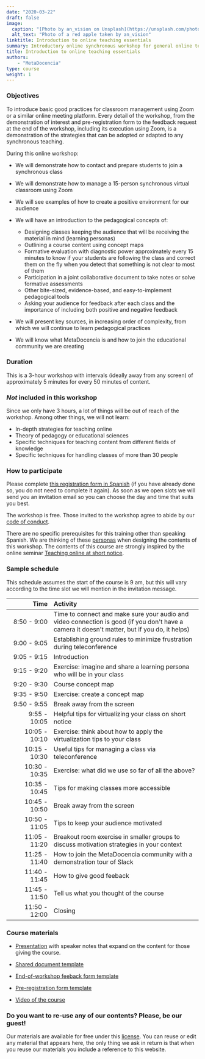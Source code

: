 ```yaml
---
date: "2020-03-22"
draft: false
image:
  caption: "[Photo by an_vision on Unsplash](https://unsplash.com/photos/gDPaDDy6_WE)"
  alt_text: "Photo of a red apple taken by an_vision"
linktitle: Introduction to online teaching essentials
summary: Introductory online synchronous workshop for general online teaching. 
title: Introduction to online teaching essentials
authors: 
    - "MetaDocencia"
type: course
weight: 1
---
```



### Objectives 

To introduce basic good practices for classroom management using Zoom or a similar online meeting platform. Every detail of the workshop, from the demonstration of interest and pre-registration form to the feedback request at the end of the workshop, including its execution using Zoom, is a demonstration of the strategies that can be adopted or adapted to any synchronous teaching.

During this online workshop:

* We will demonstrate how to contact and prepare students to join a synchronous class

* We will demonstrate how to manage a 15-person synchronous virtual classroom using Zoom

* We will see examples of how to create a positive environment for our audience

* We will have an introduction to the pedagogical concepts of:  
  - Designing classes keeping the audience that will be receiving the material in mind (learning personas)
  - Outlining a course content using concept maps
  - Formative evaluation with diagnostic power approximately every 15 minutes to know if your students are following the class and correct them on the fly when you detect that something is not clear to most of them
  - Participation in a joint collaborative document to take notes or solve formative assessments
  - Other bite-sized, evidence-based, and easy-to-implement pedagogical tools
  - Asking your audience for feedback after each class and the importance of including both positive and negative feedback

* We will present key sources, in increasing order of complexity, from which we will continue to learn pedagogical practices

* We will know what MetaDocencia is and how to join the educational community we are creating

### Duration

This is a 3-hour workshop with intervals (ideally away from any screen) of approximately 5 minutes for every 50 minutes of content.

### _Not_ included in this workshop

Since we only have 3 hours, a lot of things will be out of reach of the workshop. Among other things, we will not learn:

* In-depth strategies for teaching online
* Theory of pedagogy or educational sciences
* Specific techniques for teaching content from different fields of knowledge
* Specific techniques for handling classes of more than 30 people

### How to participate 

Please complete [this registration form in Spanish](https://docs.google.com/forms/d/e/1FAIpQLScC20Me-fX7UmCNhNswulYfOVQF4XiyIHgtde_R8CWreCmWhA/viewform?usp=sf_link) (if you have already done so, you do not need to complete it again). As soon as we open slots we will send you an invitation email so you can choose the day and time that suits you best. 

The workshop is free. Those invited to the workshop agree to abide by our [code of conduct](cdc).

There are no specific prerequisites for this training other than speaking Spanish. We are thinking of these [personas](post/personas-tipo/) when designing the contents of this workshop. The contents of this course are strongly inspired by the online seminar [Teaching online at short notice](post/gwilson-webinar). 

### Sample schedule 

This schedule assumes the start of the course is 9 am, but this will vary according to the time slot we will mention in the invitation message.

| Time | Activity |
| ------:|:----------- |
| <img width="150"/> 8:50 - 9:00 | Time to connect and make sure your audio and video connection is good (if you don't have a camera it doesn't matter, but if you do, it helps) |
|9:00 - 9:05 | Establishing ground rules to minimize frustration during teleconference |
|9:05 - 9:15 | Introduction |
|9:15 - 9:20 | Exercise: imagine and share a learning persona who will be in your class |
|9:20 - 9:30 | Course concept map |
|9:35 - 9:50 | Exercise: create a concept map |
|9:50 - 9:55 | Break away from the screen |
|9:55 - 10:05 | Helpful tips for virtualizing your class on short notice |
|10:05 - 10:10| Exercise: think about how to apply the virtualization tips to your class |
|10:15 - 10:30| Useful tips for managing a class via teleconference |
|10:30 - 10:35| Exercise: what did we use so far of all the above? |
|10:35 - 10:45| Tips for making classes more accessible|
|10:45 - 10:50| Break away from the screen |
|10:50 - 11:05| Tips to keep your audience motivated |
|11:05 - 11:20| Breakout room exercise in smaller groups to discuss motivation strategies in your context |
|11:25 - 11:40| How to join the MetaDocencia community with a demonstration tour of Slack |
|11:40 - 11:45| How to give good feeback |
|11:45 - 11:50| Tell us what you thought of the course |
|11:50 - 12:00| Closing |

### Course materials

* [Presentation](https://docs.google.com/presentation/d/1SmjIGRGxbXJV1RGeY3q0pp52y8FrNVe1LDFcnpF0oaM/edit?usp=sharing) with speaker notes that expand on the content for those giving the course.

* [Shared document template](https://docs.google.com/document/d/1L0I9hxbLZI2LnIkdfxfIOi79Pb2P4L6ihpbKZOSS8j8/edit?usp=sharing)

* [End-of-workshop feeback form template](https://docs.google.com/forms/d/1d5bcNB6aMVbm1tmM5uK4Eox87qJIydDnHV46LUC2Aig/edit)

* [Pre-registration form template](https://docs.google.com/forms/d/1vG8lXYFMUXqY2FTWzpElXp3DcFU49f_aCi0lYjIibjs/edit)

* [Video of the course](https://www.youtube.com/watch?v=ojh4KgV0p3g)

### Do you want to re-use any of our contents? Please, be our guest!

Our materials are available for free under this [license](https://creativecommons.org/licenses/by/4.0/deed.es). You can reuse or edit any material that appears here, the only thing we ask in return is that when you reuse our materials you include a reference to this website.
